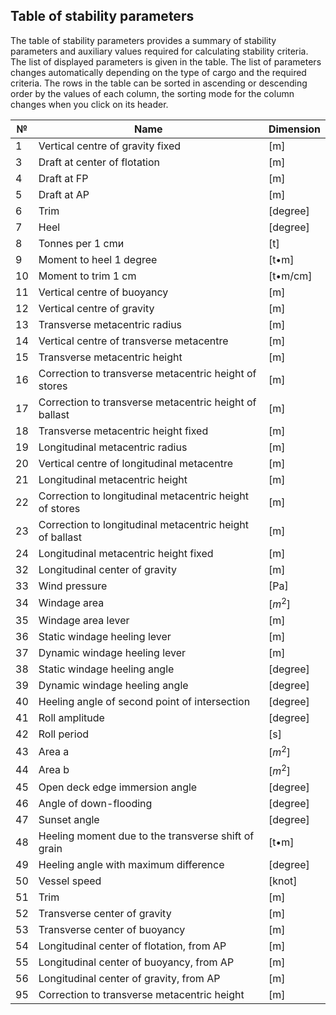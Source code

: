 ## Table of stability parameters
The table of stability parameters provides a summary of stability parameters and auxiliary values required for calculating stability criteria. The list of displayed parameters is given in the table. The list of parameters changes automatically depending on the type of cargo and the required criteria. The rows in the table can be sorted in ascending or descending order by the values of each column, the sorting mode for the column changes when you click on its header.

| №   | Name                                                     | Dimension |
| --- | -------------------------------------------------------- | --------- |
| 1   | Vertical centre of gravity fixed                         | [m]       |
| 3   | Draft at center of flotation                             | [m]       |
| 4   | Draft at FP                                              | [m]       |
| 5   | Draft at AP                                              | [m]       |
| 6   | Trim                                                     | [degree]  |
| 7   | Heel                                                     | [degree]  |
| 8   | Tonnes per 1 cmи                                         | [t]       |
| 9   | Moment to heel 1 degree                                  | [t•m]     |
| 10  | Moment to trim 1 cm                                      | [t•m/cm]  |
| 11  | Vertical centre of buoyancy                              | [m]       |
| 12  | Vertical centre of gravity                               | [m]       |
| 13  | Transverse metacentric radius                            | [m]       |
| 14  | Vertical centre of transverse metacentre                 | [m]       |
| 15  | Transverse metacentric height                            | [m]       |
| 16  | Correction to transverse metacentric height of stores    | [m]       |
| 17  | Correction to transverse metacentric height of ballast   | [m]       |
| 18  | Transverse metacentric height fixed                      | [m]       |
| 19  | Longitudinal metacentric radius                          | [m]       |
| 20  | Vertical centre of longitudinal metacentre               | [m]       |
| 21  | Longitudinal metacentric height                          | [m]       |
| 22  | Correction to longitudinal metacentric height of stores  | [m]       |
| 23  | Correction to longitudinal metacentric height of ballast | [m]       |
| 24  | Longitudinal metacentric height fixed                    | [m]       |
| 32  | Longitudinal center of gravity                           | [m]       |
| 33  | Wind pressure                                            | [Pa]      |
| 34  | Windage area                                             | $[m^2]$   |
| 35  | Windage area lever                                       | [m]       |
| 36  | Static windage heeling lever                             | [m]       |
| 37  | Dynamic windage heeling lever                            | [m]       |
| 38  | Static windage heeling angle                             | [degree]  |
| 39  | Dynamic windage heeling angle                            | [degree]  |
| 40  | Heeling angle of second point of intersection            | [degree]  |
| 41  | Roll amplitude                                           | [degree]  |
| 42  | Roll period                                              | [s]       |
| 43  | Area  a                                                  | $[m^2]$   |
| 44  | Area  b                                                  | $[m^2]$   |
| 45  | Open deck edge immersion angle                           | [degree]  |
| 46  | Angle of down-flooding                                   | [degree]  |
| 47  | Sunset angle                                             | [degree]  |
| 48  | Heeling moment due to the transverse shift of grain      | [t•m]     |
| 49  | Heeling angle with maximum difference                    | [degree]  |
| 50  | Vessel speed                                             | [knot]    |
| 51  | Trim                                                     | [m]       |
| 52  | Transverse center of gravity                             | [m]       |
| 53  | Transverse center of buoyancy                            | [m]       |
| 54  | Longitudinal center of flotation, from AP                | [m]       |
| 55  | Longitudinal center of buoyancy, from AP                 | [m]       |
| 56  | Longitudinal center of gravity, from AP                  | [m]       |
| 95  | Correction to transverse metacentric height              | [m]       |